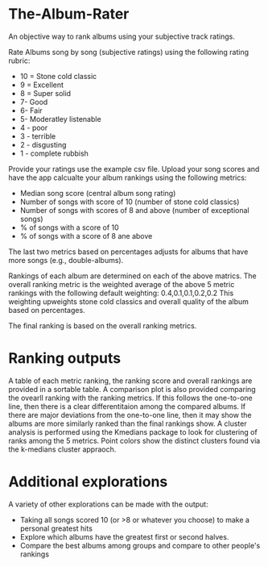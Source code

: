 # The-Album-Rater
An objective way to rank albums using your subjective track ratings.

Rate Albums song by song (subjective ratings) using the following rating rubric:

* 10 = Stone cold classic
* 9 = Excellent
* 8 = Super solid
* 7- Good
* 6- Fair
* 5- Moderatley listenable
* 4 - poor
* 3 - terrible
* 2 - disgusting
* 1 - complete rubbish

Provide your ratings use the example csv file.
Upload your song scores and have the app calcualte your album rankings using the following metrics:
* Median song score (central album song rating)
* Number of songs with score of 10 (number of stone cold classics)
* Number of songs with scores of 8 and above (number of exceptional songs)
* % of songs with a score of 10
* % of songs with a score of 8 ane above

The last two metrics based on percentages adjusts for albums that have more songs (e.g., double-albums).

Rankings of each album are determined on each of the above matrics.
The overall ranking metric is the weighted average of the above 5 metric rankings with the following default weighting: 0.4,0.1,0.1,0.2,0.2
This weighting upweights stone cold classics and overall quality of the album based on percentages.

The final ranking is based on the overall ranking metrics.

# Ranking outputs
A table of each metric ranking, the ranking score and overall rankings are provided in a sortable table.
A comparison plot is also provided comparing the ovearll ranking with the ranking metrics. If this follows the one-to-one line, then there is a clear differentitaion among the compared albums.
If there are major deviations from the one-to-one line, then it may show the albums are more similarly ranked than the final rankings show.
A cluster analysis is performed using the Kmedians package to look for clustering of ranks among the 5 metrics. Point colors show the distinct clusters found via the k-medians cluster appraoch. 

# Additional explorations
A variety of other explorations can be made with the output:
* Taking all songs scored 10 (or >8 or whatever you choose) to make a personal greatest hits
* Explore which albums have the greatest first or second halves.
* Compare the best albums among groups and compare to other people's rankings 

